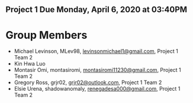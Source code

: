 ## Project 1 Due Monday, April 6, 2020 at 03:40PM

# **Group Members**
- Michael Levinson, MLev98, levinsonmichael1@gmail.com, Project 1 Team 2
- Kin Hwa Luo
- Montasir Omi, montasiromi, montasiromi11230@gmail.com, Project 1 Team 2
- Gregory Ross, grjr02, grjr02@outlook.com, Project 1 Team 2
- Elsie Urena, shadowanomaly, renegadesa000@gmail.com, Project 1 Team 2
